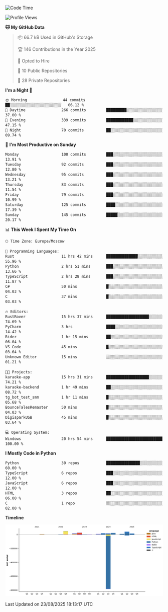<!--START_SECTION:waka-->
![Code Time](http://img.shields.io/badge/Code%20Time-805%20hrs%2033%20mins-blue)

![Profile Views](http://img.shields.io/badge/Profile%20Views-0-blue)

**🐱 My GitHub Data** 

> 📦 66.7 kB Used in GitHub's Storage 
 > 
> 🏆 146 Contributions in the Year 2025
 > 
> 💼 Opted to Hire
 > 
> 📜 10 Public Repositories 
 > 
> 🔑 28 Private Repositories 
 > 
**I'm a Night 🦉** 

```text
🌞 Morning                44 commits          ██░░░░░░░░░░░░░░░░░░░░░░░   06.12 % 
🌆 Daytime                266 commits         █████████░░░░░░░░░░░░░░░░   37.00 % 
🌃 Evening                339 commits         ████████████░░░░░░░░░░░░░   47.15 % 
🌙 Night                  70 commits          ██░░░░░░░░░░░░░░░░░░░░░░░   09.74 % 
```
📅 **I'm Most Productive on Sunday** 

```text
Monday                   100 commits         ███░░░░░░░░░░░░░░░░░░░░░░   13.91 % 
Tuesday                  92 commits          ███░░░░░░░░░░░░░░░░░░░░░░   12.80 % 
Wednesday                95 commits          ███░░░░░░░░░░░░░░░░░░░░░░   13.21 % 
Thursday                 83 commits          ███░░░░░░░░░░░░░░░░░░░░░░   11.54 % 
Friday                   79 commits          ███░░░░░░░░░░░░░░░░░░░░░░   10.99 % 
Saturday                 125 commits         ████░░░░░░░░░░░░░░░░░░░░░   17.39 % 
Sunday                   145 commits         █████░░░░░░░░░░░░░░░░░░░░   20.17 % 
```


📊 **This Week I Spent My Time On** 

```text
🕑︎ Time Zone: Europe/Moscow

💬 Programming Languages: 
Rust                     11 hrs 42 mins      ██████████████░░░░░░░░░░░   55.96 % 
Python                   2 hrs 51 mins       ███░░░░░░░░░░░░░░░░░░░░░░   13.66 % 
TypeScript               2 hrs 28 mins       ███░░░░░░░░░░░░░░░░░░░░░░   11.87 % 
C#                       50 mins             █░░░░░░░░░░░░░░░░░░░░░░░░   04.03 % 
C                        37 mins             █░░░░░░░░░░░░░░░░░░░░░░░░   03.03 % 

🔥 Editors: 
RustRover                15 hrs 37 mins      ███████████████████░░░░░░   74.69 % 
PyCharm                  3 hrs               ████░░░░░░░░░░░░░░░░░░░░░   14.42 % 
Rider                    1 hr 15 mins        ██░░░░░░░░░░░░░░░░░░░░░░░   06.04 % 
VS Code                  45 mins             █░░░░░░░░░░░░░░░░░░░░░░░░   03.64 % 
Unknown Editor           15 mins             ░░░░░░░░░░░░░░░░░░░░░░░░░   01.21 % 

🐱‍💻 Projects: 
karaoke-app              15 hrs 31 mins      ███████████████████░░░░░░   74.21 % 
karaoke-backend          1 hr 49 mins        ██░░░░░░░░░░░░░░░░░░░░░░░   08.72 % 
tg_bot_test_smm          1 hr 11 mins        █░░░░░░░░░░░░░░░░░░░░░░░░   05.68 % 
BounceTalesRemaster      50 mins             █░░░░░░░░░░░░░░░░░░░░░░░░   04.03 % 
DigisparkUSB             45 mins             █░░░░░░░░░░░░░░░░░░░░░░░░   03.64 % 

💻 Operating System: 
Windows                  20 hrs 54 mins      █████████████████████████   100.00 % 
```

**I Mostly Code in Python** 

```text
Python                   30 repos            ███████████████░░░░░░░░░░   60.00 % 
TypeScript               6 repos             ███░░░░░░░░░░░░░░░░░░░░░░   12.00 % 
JavaScript               6 repos             ███░░░░░░░░░░░░░░░░░░░░░░   12.00 % 
HTML                     3 repos             ██░░░░░░░░░░░░░░░░░░░░░░░   06.00 % 
C                        1 repo              ░░░░░░░░░░░░░░░░░░░░░░░░░   02.00 % 
```



**Timeline**

![Lines of Code chart](https://raw.githubusercontent.com/adlemx/adlemx/main/assets/bar_graph.png)


 Last Updated on 23/08/2025 18:13:17 UTC
<!--END_SECTION:waka-->
